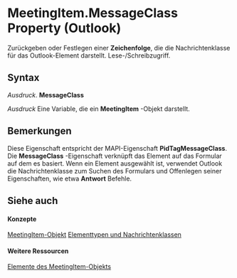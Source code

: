 
# MeetingItem.MessageClass Property (Outlook)

Zurückgeben oder Festlegen einer  **Zeichenfolge**, die die Nachrichtenklasse für das Outlook-Element darstellt. Lese-/Schreibzugriff.


## Syntax

 _Ausdruck_. **MessageClass**

 _Ausdruck_ Eine Variable, die ein **MeetingItem** -Objekt darstellt.


## Bemerkungen

Diese Eigenschaft entspricht der MAPI-Eigenschaft  **PidTagMessageClass**. Die **MessageClass** -Eigenschaft verknüpft das Element auf das Formular auf dem es basiert. Wenn ein Element ausgewählt ist, verwendet Outlook die Nachrichtenklasse zum Suchen des Formulars und Offenlegen seiner Eigenschaften, wie etwa **Antwort** Befehle.


## Siehe auch


#### Konzepte


[MeetingItem-Objekt](b75730f5-b395-3d66-5acd-b64fd8fcd78f.md)
[Elementtypen und Nachrichtenklassen](15b709cc-7486-b6c7-88a3-4a4d8e0ab292.md)
#### Weitere Ressourcen


[Elemente des MeetingItem-Objekts](http://msdn.microsoft.com/library/9ae6a19d-d326-4c37-90d8-5ed9933672a0%28Office.15%29.aspx)